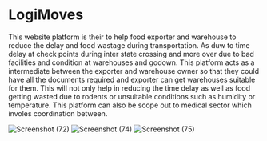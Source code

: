 # LogiMoves
This website platform is their to help food exporter and warehouse to reduce the delay and food wastage during transportation. As duw to time delay at check points during inter state crossing and more over due to bad facilities and condition at warehouses and godown. This platform acts as a intermediate between the exporter and warehouse owner so that they could have all the documents required and exporter can get warehouses suitable for them. This will not only help in reducing the time delay as well as food getting wasted due to rodents or unsuitable conditions such as humidity or temperature. This platform can also be scope out to medical sector which involes coordination between.

![Screenshot (72)](https://user-images.githubusercontent.com/95611764/209416813-95ea484d-4bf9-4680-93ff-57d567756e50.png)
![Screenshot (74)](https://user-images.githubusercontent.com/95611764/209416815-9db6719a-4491-4196-bd76-9c75d2fc2326.png)
![Screenshot (75)](https://user-images.githubusercontent.com/95611764/209416817-8b3cc53e-121d-45a8-b772-c4be0cbafce2.png)
